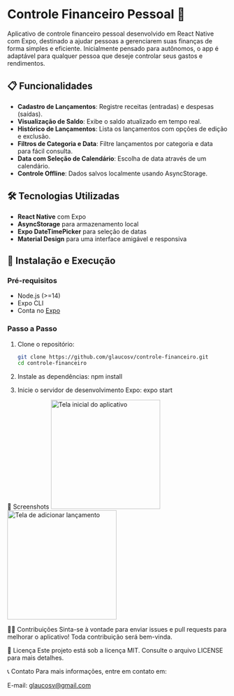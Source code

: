 # Controle Financeiro Pessoal 📱

Aplicativo de controle financeiro pessoal desenvolvido em React Native com Expo, destinado a ajudar pessoas a gerenciarem suas finanças de forma simples e eficiente. Inicialmente pensado para autônomos, o app é adaptável para qualquer pessoa que deseje controlar seus gastos e rendimentos.

## 📋 Funcionalidades

- **Cadastro de Lançamentos**: Registre receitas (entradas) e despesas (saídas).
- **Visualização de Saldo**: Exibe o saldo atualizado em tempo real.
- **Histórico de Lançamentos**: Lista os lançamentos com opções de edição e exclusão.
- **Filtros de Categoria e Data**: Filtre lançamentos por categoria e data para fácil consulta.
- **Data com Seleção de Calendário**: Escolha de data através de um calendário.
- **Controle Offline**: Dados salvos localmente usando AsyncStorage.

## 🛠 Tecnologias Utilizadas

- **React Native** com Expo
- **AsyncStorage** para armazenamento local
- **Expo DateTimePicker** para seleção de datas
- **Material Design** para uma interface amigável e responsiva

## 🚀 Instalação e Execução

### Pré-requisitos

- Node.js (>=14)
- Expo CLI
- Conta no [Expo](https://expo.dev/)

### Passo a Passo

1. Clone o repositório:
   ```bash
   git clone https://github.com/glaucosv/controle-financeiro.git
   cd controle-financeiro
2. Instale as dependências:
   npm install

3. Inicie o servidor de desenvolvimento Expo:
   expo start

🎨 Screenshots
<img src="assets/home.jpg" width="250" alt="Tela inicial do aplicativo"> <img src="assets/transaction.jpg" width="250" alt="Tela de adicionar lançamento">

🧑‍💻 Contribuições
Sinta-se à vontade para enviar issues e pull requests para melhorar o aplicativo! Toda contribuição será bem-vinda.

📄 Licença
Este projeto está sob a licença MIT. Consulte o arquivo LICENSE para mais detalhes.

📞 Contato
Para mais informações, entre em contato em:

E-mail: glaucosv@gmail.com
